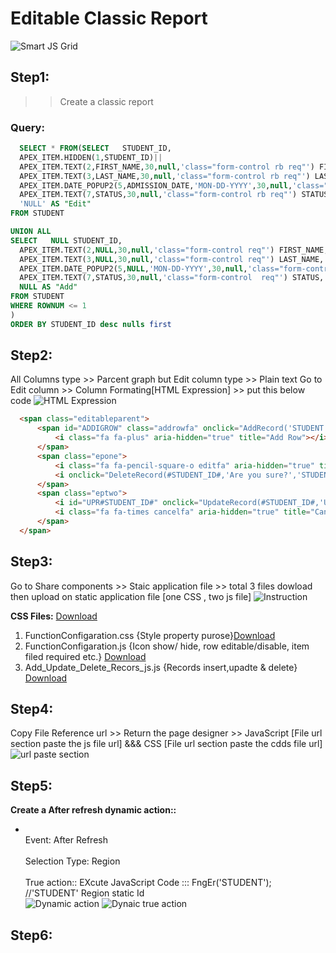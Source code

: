 # Editable Classic Report
![Smart JS Grid](https://github.com/PURAN-GITHUB/Smart_Grid_File/blob/main/IMAGE_FILE/smartjsgrid.jpg)
## Step1:
  >> Create a classic report
  ### Query:
  ```SQL
    SELECT * FROM(SELECT   STUDENT_ID, 
    APEX_ITEM.HIDDEN(1,STUDENT_ID)||
    APEX_ITEM.TEXT(2,FIRST_NAME,30,null,'class="form-control rb req"') FIRST_NAME, --'30'column-span
    APEX_ITEM.TEXT(3,LAST_NAME,30,null,'class="form-control rb req"') LAST_NAME,  
    APEX_ITEM.DATE_POPUP2(5,ADMISSION_DATE,'MON-DD-YYYY',30,null,'class="form-control rb"') ADMISSION_DATE,
    APEX_ITEM.TEXT(7,STATUS,30,null,'class="form-control rb req"') STATUS,
    'NULL' AS "Edit"
FROM STUDENT

UNION ALL
SELECT   NULL STUDENT_ID, 
    APEX_ITEM.TEXT(2,NULL,30,null,'class="form-control req"') FIRST_NAME, 
    APEX_ITEM.TEXT(3,NULL,30,null,'class="form-control req"') LAST_NAME,  
    APEX_ITEM.DATE_POPUP2(5,NULL,'MON-DD-YYYY',30,null,'class="form-control apex_disabled"') ADMISSION_DATE,
    APEX_ITEM.TEXT(7,STATUS,30,null,'class="form-control  req"') STATUS,
    NULL AS "Add"
FROM STUDENT
WHERE ROWNUM <= 1
)
ORDER BY STUDENT_ID desc nulls first
```      
## Step2: 
All Columns type >> Parcent graph but Edit column type >> Plain text
Go to Edit column >> Column Formating[HTML Expression] >> put this below code
![HTML Expression](https://github.com/PURAN-GITHUB/Smart_Grid_File/blob/main/IMAGE_FILE/HTML_Expression.jpg)
  ```html
    <span class="editableparent">
        <span id="ADDIGROW" class="addrowfa" onclick="AddRecord('STUDENT')">
            <i class="fa fa-plus" aria-hidden="true" title="Add Row"></i>
        </span>
        <span class="epone">
            <i class="fa fa-pencil-square-o editfa" aria-hidden="true" title="Edit Row"></i>
            <i onclick="DeleteRecord(#STUDENT_ID#,'Are you sure?','STUDENT')"class="fa fa-trash deletefa" aria-hidden="true" title="Delete Row"></i>
        </span>
        <span class="eptwo">
            <i id="UPR#STUDENT_ID#" onclick="UpdateRecord(#STUDENT_ID#,'UPR#STUDENT_ID#','STUDENT')" class="fa fa-check updatefa" aria-hidden="true" title="Update Row"></i>
            <i class="fa fa-times cancelfa" aria-hidden="true" title="Cancel"></i>
        </span>
    </span>
```
## Step3:
Go to Share components >> Staic application file >> total 3 files dowload then upload on static application file [one CSS , two js file]
![Instruction](https://github.com/PURAN-GITHUB/Smart_Grid_File/blob/main/IMAGE_FILE/Instruction_img1.jpg)
    
   **CSS Files:**  [Download](https://github.com/PURAN-GITHUB/CSS)
   
   
  1. FunctionConfigaration.css {Style property purose}[Download](https://github.com/PURAN-GITHUB/Smart_Grid_File/blob/main/FunctionConfigaration.css) 
  2. FunctionConfigaration.js {Icon show/ hide, row editable/disable, item filed required etc.} [Download](https://github.com/PURAN-GITHUB/Smart_Grid_File/blob/main/FunctionConfigaration.js)
  3. Add_Update_Delete_Recors_js.js {Records insert,upadte & delete} [Download](https://github.com/PURAN-GITHUB/Smart_Grid_File/blob/main/Add_Update_Delete_Recors_js.js)

## Step4:
Copy File Reference url >> Return the page designer >> JavaScript [File url section paste the js file url] &&&  CSS [File url section paste the cdds file url]
![url paste section](https://github.com/PURAN-GITHUB/Smart_Grid_File/blob/main/IMAGE_FILE/url_paste_section.jpg)
## Step5:
**Create a After refresh dynamic action::**
* <br>Event: After Refresh</br>
  <br>Selection Type: Region</br>
  <br>True action:: EXcute JavaScript Code ::: FngEr('STUDENT'); //'STUDENT' Region static Id</br>
![Dynamic action](https://github.com/PURAN-GITHUB/Smart_Grid_File/blob/main/IMAGE_FILE/After_refresh_dynamic.jpg)
![Dynaic true action](https://github.com/PURAN-GITHUB/Smart_Grid_File/blob/main/IMAGE_FILE/Dynamic_true_action.jpg)
## Step6:
